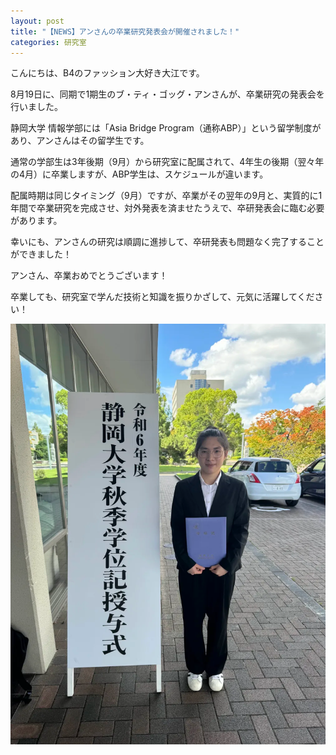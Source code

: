 ```yaml
---
layout: post
title: "【NEWS】アンさんの卒業研究発表会が開催されました！"
categories: 研究室
---
```



こんにちは、B4のファッション大好き大江です。

8月19日に、同期で1期生のブ・ティ・ゴッグ・アンさんが、卒業研究の発表会を行いました。

静岡大学 情報学部には「Asia Bridge Program（通称ABP）」という留学制度があり、アンさんはその留学生です。

通常の学部生は3年後期（9月）から研究室に配属されて、4年生の後期（翌々年の4月）に卒業しますが、ABP学生は、スケジュールが違います。

配属時期は同じタイミング（9月）ですが、卒業がその翌年の9月と、実質的に1年間で卒業研究を完成させ、対外発表を済ませたうえで、卒研発表会に臨む必要があります。

幸いにも、アンさんの研究は順調に進捗して、卒研発表も問題なく完了することができました！

アンさん、卒業おめでとうございます！

卒業しても、研究室で学んだ技術と知識を振りかざして、元気に活躍してください！

![写真](/assets/img/posts/20240819/ann_1.png "ご卒業おめでとうございます！")